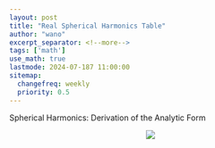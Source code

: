 ```yaml
---
layout: post
title: "Real Spherical Harmonics Table"
author: "wano"
excerpt_separator: <!--more-->
tags: ['math']
use_math: true
lastmode: 2024-07-187 11:00:00
sitemap:
  changefreq: weekly
  priority: 0.5
---
```


Spherical Harmonics: Derivation of the Analytic Form<!--more-->

<center><img src="https://cgvfxmath.github.io/assets/img/RealSphericalHarmonicsTable.jpg" witdh="100%"></center>

